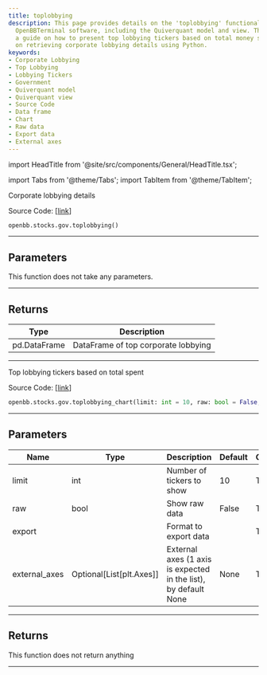 ```yaml
---
title: toplobbying
description: This page provides details on the 'toplobbying' functionality of the
  OpenBBTerminal software, including the Quiverquant model and view. The page offers
  a guide on how to present top lobbying tickers based on total money spent and guides
  on retrieving corporate lobbying details using Python.
keywords:
- Corporate Lobbying
- Top Lobbying
- Lobbying Tickers
- Government
- Quiverquant model
- Quiverquant view
- Source Code
- Data frame
- Chart
- Raw data
- Export data
- External axes
---
```


import HeadTitle from '@site/src/components/General/HeadTitle.tsx';

<HeadTitle title="stocks.gov.toplobbying - Reference | OpenBB SDK Docs" />

import Tabs from '@theme/Tabs';
import TabItem from '@theme/TabItem';

<Tabs>
<TabItem value="model" label="Model" default>

Corporate lobbying details

Source Code: [[link](https://github.com/OpenBB-finance/OpenBBTerminal/tree/main/openbb_terminal/stocks/government/quiverquant_model.py#L358)]

```python
openbb.stocks.gov.toplobbying()
```

---

## Parameters

This function does not take any parameters.

---

## Returns

| Type | Description |
| ---- | ----------- |
| pd.DataFrame | DataFrame of top corporate lobbying |
---

</TabItem>
<TabItem value="view" label="Chart">

Top lobbying tickers based on total spent

Source Code: [[link](https://github.com/OpenBB-finance/OpenBBTerminal/tree/main/openbb_terminal/stocks/government/quiverquant_view.py#L622)]

```python
openbb.stocks.gov.toplobbying_chart(limit: int = 10, raw: bool = False, export: str = "", external_axes: Optional[List[matplotlib.axes._axes.Axes]] = None)
```

---

## Parameters

| Name | Type | Description | Default | Optional |
| ---- | ---- | ----------- | ------- | -------- |
| limit | int | Number of tickers to show | 10 | True |
| raw | bool | Show raw data | False | True |
| export |  | Format to export data |  | True |
| external_axes | Optional[List[plt.Axes]] | External axes (1 axis is expected in the list), by default None | None | True |


---

## Returns

This function does not return anything

---

</TabItem>
</Tabs>
